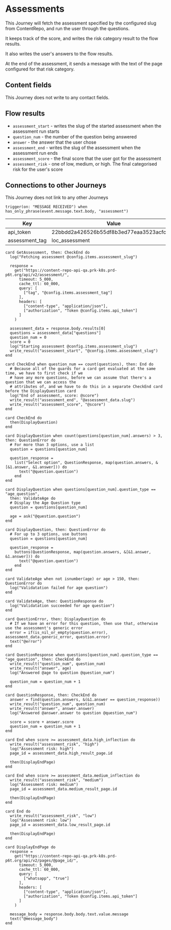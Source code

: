 # Assessments

This Journey will fetch the assessment specified by the configured slug from ContentRepo, and run the user through the questions.

It keeps track of the score, and writes the risk category result to the flow results.

It also writes the user's answers to the flow results.

At the end of the assessment, it sends a message with the text of the page configured for that risk category.

## Content fields

This Journey does not write to any contact fields.

## Flow results

* `assessment_start` - writes the slug of the started assessment when the assessment run starts
* `question_num` - the number of the question being answered
* `answer` - the answer that the user chose
* `assessment_end` - writes the slug of the assessment when the assessment run ends
* `assessment_score` - the final score that the user got for the assessment
* `assessment_risk` - one of low, medium, or high. The final categorised risk for the user's score

## Connections to other Journeys

This Journey does not link to any other Journeys

<!-- { section: "aed77418-1b24-4954-ae4b-9585aba75c8b", x: 500, y: 48} -->

```stack
trigger(on: "MESSAGE RECEIVED") when has_only_phrase(event.message.text.body, "assessment")

```

<!--
 dictionary: "config"
version: "0.1.0"
columns: [] 
-->

| Key            | Value                                    |
| -------------- | ---------------------------------------- |
| api_token      | 22bbdd2a426526b55df8b3ed77eaa3523acfc6e7 |
| assessment_tag | loc_assessment                           |

<!-- { section: "c8467498-ead8-42c0-a1a8-e37d85ac349a", x: 0, y: 0} -->

```stack
card GetAssessment, then: CheckEnd do
  log("Fetching assessment @config.items.assessment_slug")

  response =
    get("https://content-repo-api-qa.prk-k8s.prd-p6t.org/api/v2/assessment/",
      timeout: 5_000,
      cache_ttl: 60_000,
      query: [
        ["tag", "@config.items.assessment_tag"]
      ],
      headers: [
        ["content-type", "application/json"],
        ["authorization", "Token @config.items.api_token"]
      ]
    )

  assessment_data = response.body.results[0]
  questions = assessment_data["questions"]
  question_num = 0
  score = 0
  log("Starting assessment @config.items.assessment_slug")
  write_result("assessment_start", "@config.items.assessment_slug")
end

```

```stack
card CheckEnd when question_num == count(questions), then: End do
  # Because all of the guards for a card get evaluated at the same time, we have to first check if we
  # have any more questions, before we can assume that there's a question that we can access the
  # attributes of, and we have to do this in a separate CheckEnd card before the DisplayQuestion card
  log("End of assessment, score: @score")
  write_result("assessment_end", "@assessment_data.slug")
  write_result("assessment_score", "@score")
end

card CheckEnd do
  then(DisplayQuestion)
end

card DisplayQuestion when count(questions[question_num].answers) > 3, then: QuestionError do
  # For more than 3 options, use a list
  question = questions[question_num]

  question_response =
    list("Select option", QuestionResponse, map(question.answers, &[&1.answer, &1.answer])) do
      text("@question.question")
    end
end

card DisplayQuestion when questions[question_num].question_type == "age_question",
  then: ValidateAge do
  # Display the Age Question type
  question = questions[question_num]

  age = ask("@question.question")
end

card DisplayQuestion, then: QuestionError do
  # For up to 3 options, use buttons
  question = questions[question_num]

  question_response =
    buttons(QuestionResponse, map(question.answers, &[&1.answer, &1.answer])) do
      text("@question.question")
    end
end

card ValidateAge when not isnumber(age) or age > 150, then: QuestionError do
  log("Validatation failed for age question")
end

card ValidateAge, then: QuestionResponse do
  log("Validatation succeeded for age question")
end

card QuestionError, then: DisplayQuestion do
  # If we have an error for this question, then use that, otherwise use the assessment's generic error
  error = if(is_nil_or_empty(question.error), assessment_data.generic_error, question.error)
  text("@error")
end

```

```stack
card QuestionResponse when questions[question_num].question_type == "age_question", then: CheckEnd do
  write_result("question_num", question_num)
  write_result("answer", age)
  log("Answered @age to question @question_num")

  question_num = question_num + 1
end

card QuestionResponse, then: CheckEnd do
  answer = find(question.answers, &(&1.answer == question_response))
  write_result("question_num", question_num)
  write_result("answer", answer.answer)
  log("Answered @answer.answer to question @question_num")

  score = score + answer.score
  question_num = question_num + 1
end

```

```stack
card End when score >= assessment_data.high_inflection do
  write_result("assessment_risk", "high")
  log("Assessment risk: high")
  page_id = assessment_data.high_result_page.id

  then(DisplayEndPage)
end

card End when score >= assessment_data.medium_inflection do
  write_result("assessment_risk", "medium")
  log("Assessment risk: medium")
  page_id = assessment_data.medium_result_page.id

  then(DisplayEndPage)
end

card End do
  write_result("assessment_risk", "low")
  log("Assessment risk: low")
  page_id = assessment_data.low_result_page.id

  then(DisplayEndPage)
end

card DisplayEndPage do
  response =
    get("https://content-repo-api-qa.prk-k8s.prd-p6t.org/api/v2/pages/@page_id/",
      timeout: 5_000,
      cache_ttl: 60_000,
      query: [
        ["whatsapp", "true"]
      ],
      headers: [
        ["content-type", "application/json"],
        ["authorization", "Token @config.items.api_token"]
      ]
    )

  message_body = response.body.body.text.value.message
  text("@message_body")
end

```